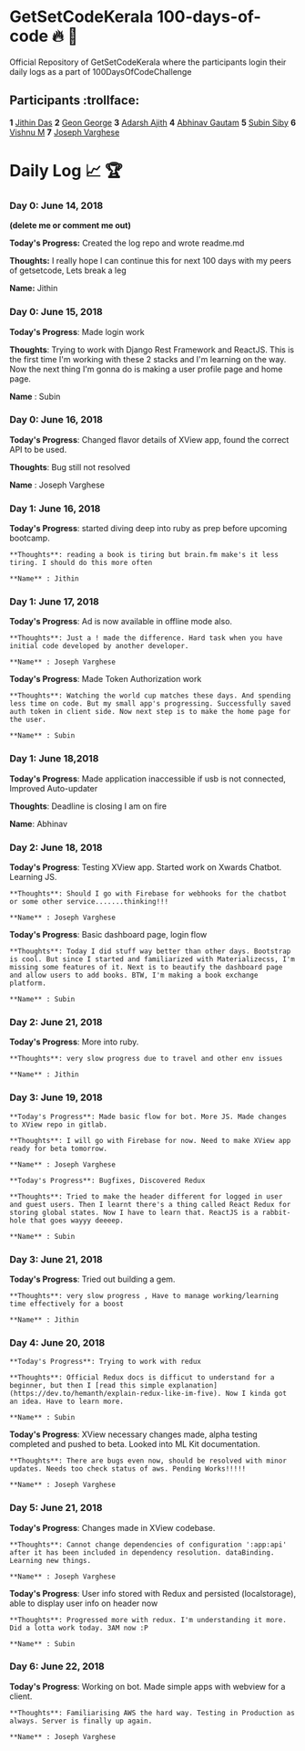 # GetSetCodeKerala 100-days-of-code  :fire:  :rocket:
Official Repository of GetSetCodeKerala where the participants login their daily logs as a part of 100DaysOfCodeChallenge

## Participants  :trollface:
<!-- ++++++++++++++++++++++++ FORMAT ++++++++++++++++++++++++++++++++
==================================================================
**<entry_num>** [<name>](<link to your github>) -->

**1** [Jithin Das](https://github.com/jithindasad)
**2** [Geon George](https://github.com/geongeorge)
**3** [Adarsh Ajith](https://github.com/aadarsh1995)
**4** [Abhinav Gautam](https://github.com/Gotham13121997)
**5** [Subin Siby](https://github.com/subins2000)
**6** [Vishnu M](https://github.com/Vishnu-M)
**7** [Joseph Varghese](https://github.com/iamjosephvarghese)



# Daily Log  :chart_with_upwards_trend:  :trophy:
<!--
++++++++++++++++++++++++ FORMAT ++++++++++++++++++++++++++++++++
==================================================================
### Day 0: February 30, 2016 (Example 1)
(delete me or comment me out)

**Today's Progress:** Fixed CSS, worked on canvas functionality for the app.

**Thoughts:** I really struggled with CSS, but, overall, I feel like I am slowly getting better at it. Canvas is still new for me, but I managed to figure out some basic functionality.

**Name:** John
-->

### Day 0: June 14, 2018
**(delete me or comment me out)**

**Today's Progress:** Created the log repo and wrote readme.md

**Thoughts:** I really hope I can continue this for next 100 days with my peers of getsetcode, Lets break a leg

**Name:** Jithin

### Day 0: June 15, 2018

**Today's Progress**: Made login work

**Thoughts**: Trying to work with Django Rest Framework and ReactJS. This is the first time I'm working with these 2 stacks and I'm learning on the way. Now the next thing I'm gonna do is making a user profile page and home page.

**Name** : Subin

### Day 0: June 16, 2018

**Today's Progress**: Changed flavor details of XView app, found the correct API to be used.

**Thoughts**: Bug still not resolved

**Name** : Joseph Varghese

### Day 1: June 16, 2018

   **Today's Progress**: started diving deep into ruby as prep before upcoming bootcamp.

    **Thoughts**: reading a book is tiring but brain.fm make's it less tiring. I should do this more often

    **Name** : Jithin

### Day 1: June 17, 2018

   **Today's Progress**: Ad is now available in offline mode also.

    **Thoughts**: Just a ! made the difference. Hard task when you have initial code developed by another developer.

    **Name** : Joseph Varghese

   **Today's Progress**: Made Token Authorization work

    **Thoughts**: Watching the world cup matches these days. And spending less time on code. But my small app's progressing. Successfully saved auth token in client side. Now next step is to make the home page for the user.

    **Name** : Subin

### Day 1: June 18,2018

**Today's Progress**: Made application inaccessible if usb is not connected, Improved Auto-updater

**Thoughts**: Deadline is closing I am on fire

**Name**: Abhinav

### Day 2: June 18, 2018

   **Today's Progress**: Testing XView app. Started work on Xwards Chatbot. Learning JS.

    **Thoughts**: Should I go with Firebase for webhooks for the chatbot or some other service.......thinking!!!

    **Name** : Joseph Varghese

   **Today's Progress**: Basic dashboard page, login flow

    **Thoughts**: Today I did stuff way better than other days. Bootstrap is cool. But since I started and familiarized with Materializecss, I'm missing some features of it. Next is to beautify the dashboard page and allow users to add books. BTW, I'm making a book exchange platform.

    **Name** : Subin

### Day 2: June 21, 2018

   **Today's Progress**: More into ruby.

    **Thoughts**: very slow progress due to travel and other env issues

    **Name** : Jithin


### Day 3: June 19, 2018

    **Today's Progress**: Made basic flow for bot. More JS. Made changes to XView repo in gitlab.

    **Thoughts**: I will go with Firebase for now. Need to make XView app ready for beta tomorrow.

    **Name** : Joseph Varghese

    **Today's Progress**: Bugfixes, Discovered Redux

    **Thoughts**: Tried to make the header different for logged in user and guest users. Then I learnt there's a thing called React Redux for storing global states. Now I have to learn that. ReactJS is a rabbit-hole that goes wayyy deeeep.

    **Name** : Subin

### Day 3: June 21, 2018

   **Today's Progress**: Tried out building a gem.

    **Thoughts**: very slow progress , Have to manage working/learning time effectively for a boost

    **Name** : Jithin    

### Day 4: June 20, 2018

    **Today's Progress**: Trying to work with redux

    **Thoughts**: Official Redux docs is difficut to understand for a beginner, but then I [read this simple explanation](https://dev.to/hemanth/explain-redux-like-im-five). Now I kinda got an idea. Have to learn more.

    **Name** : Subin

   **Today's Progress**: XView necessary changes made, alpha testing completed and pushed to beta. Looked into ML Kit documentation.

    **Thoughts**: There are bugs even now, should be resolved with minor updates. Needs too check status of aws. Pending Works!!!!!

    **Name** : Joseph Varghese

### Day 5: June 21, 2018


  **Today's Progress**: Changes made in XView codebase.

    **Thoughts**: Cannot change dependencies of configuration ':app:api' after it has been included in dependency resolution. dataBinding. Learning new things.

    **Name** : Joseph Varghese

   **Today's Progress**: User info stored with Redux and persisted (localstorage), able to display user info on header now

    **Thoughts**: Progressed more with redux. I'm understanding it more. Did a lotta work today. 3AM now :P

    **Name** : Subin
    
   
### Day 6: June 22, 2018


  **Today's Progress**: Working on bot. Made simple apps with webview for a client.

    **Thoughts**: Familiarising AWS the hard way. Testing in Production as always. Server is finally up again.

    **Name** : Joseph Varghese   
